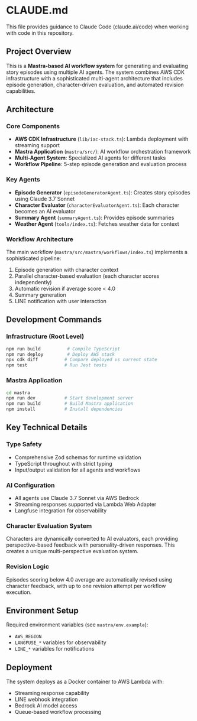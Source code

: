 # CLAUDE.md

This file provides guidance to Claude Code (claude.ai/code) when working with code in this repository.

## Project Overview

This is a **Mastra-based AI workflow system** for generating and evaluating story episodes using multiple AI agents. The system combines AWS CDK infrastructure with a sophisticated multi-agent architecture that includes episode generation, character-driven evaluation, and automated revision capabilities.

## Architecture

### Core Components

- **AWS CDK Infrastructure** (`lib/iac-stack.ts`): Lambda deployment with streaming support
- **Mastra Application** (`mastra/src/`): AI workflow orchestration framework
- **Multi-Agent System**: Specialized AI agents for different tasks
- **Workflow Pipeline**: 5-step episode generation and evaluation process

### Key Agents

- **Episode Generator** (`episodeGeneratorAgent.ts`): Creates story episodes using Claude 3.7 Sonnet
- **Character Evaluator** (`characterEvaluatorAgent.ts`): Each character becomes an AI evaluator
- **Summary Agent** (`summaryAgent.ts`): Provides episode summaries
- **Weather Agent** (`tools/index.ts`): Fetches weather data for context

### Workflow Architecture

The main workflow (`mastra/src/mastra/workflows/index.ts`) implements a sophisticated pipeline:
1. Episode generation with character context
2. Parallel character-based evaluation (each character scores independently)
3. Automatic revision if average score < 4.0
4. Summary generation
5. LINE notification with user interaction

## Development Commands

### Infrastructure (Root Level)
```bash
npm run build          # Compile TypeScript
npm run deploy         # Deploy AWS stack
npx cdk diff          # Compare deployed vs current state
npm test              # Run Jest tests
```

### Mastra Application
```bash
cd mastra
npm run dev           # Start development server
npm run build         # Build Mastra application
npm install           # Install dependencies
```

## Key Technical Details

### Type Safety
- Comprehensive Zod schemas for runtime validation
- TypeScript throughout with strict typing
- Input/output validation for all agents and workflows

### AI Configuration
- All agents use Claude 3.7 Sonnet via AWS Bedrock
- Streaming responses supported via Lambda Web Adapter
- Langfuse integration for observability

### Character Evaluation System
Characters are dynamically converted to AI evaluators, each providing perspective-based feedback with personality-driven responses. This creates a unique multi-perspective evaluation system.

### Revision Logic
Episodes scoring below 4.0 average are automatically revised using character feedback, with up to one revision attempt per workflow execution.

## Environment Setup

Required environment variables (see `mastra/env.example`):
- `AWS_REGION`
- `LANGFUSE_*` variables for observability
- `LINE_*` variables for notifications

## Deployment

The system deploys as a Docker container to AWS Lambda with:
- Streaming response capability
- LINE webhook integration
- Bedrock AI model access
- Queue-based workflow processing